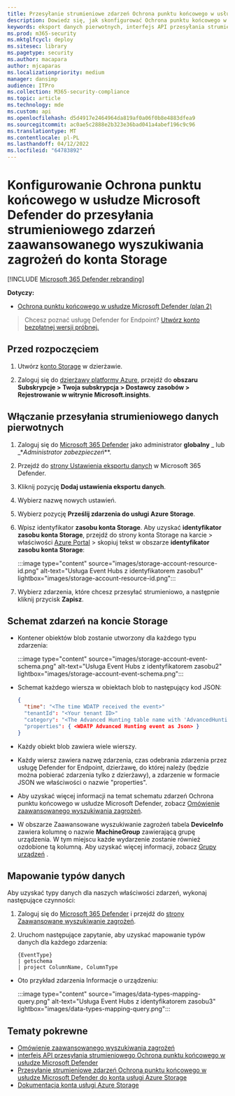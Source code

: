 ```yaml
---
title: Przesyłanie strumieniowe zdarzeń Ochrona punktu końcowego w usłudze Microsoft Defender do konta Storage
description: Dowiedz się, jak skonfigurować Ochrona punktu końcowego w usłudze Microsoft Defender do przesyłania strumieniowego zdarzeń zaawansowanego wyszukiwania zagrożeń do konta Storage.
keywords: eksport danych pierwotnych, interfejs API przesyłania strumieniowego, interfejs API, usługa Event Hubs, magazyn platformy Azure, konto magazynu, zaawansowane wyszukiwanie zagrożeń, nieprzetworzone udostępnianie danych
ms.prod: m365-security
ms.mktglfcycl: deploy
ms.sitesec: library
ms.pagetype: security
ms.author: macapara
author: mjcaparas
ms.localizationpriority: medium
manager: dansimp
audience: ITPro
ms.collection: M365-security-compliance
ms.topic: article
ms.technology: mde
ms.custom: api
ms.openlocfilehash: d5d4917e2464964da819af0a06f0b8e4883dfea9
ms.sourcegitcommit: ac0ae5c2888e2b323e36bad041a4abef196c9c96
ms.translationtype: MT
ms.contentlocale: pl-PL
ms.lasthandoff: 04/12/2022
ms.locfileid: "64783892"
---
```

# <a name="configure-microsoft-defender-for-endpoint-to-stream-advanced-hunting-events-to-your-storage-account"></a>Konfigurowanie Ochrona punktu końcowego w usłudze Microsoft Defender do przesyłania strumieniowego zdarzeń zaawansowanego wyszukiwania zagrożeń do konta Storage

[!INCLUDE [Microsoft 365 Defender rebranding](../../includes/microsoft-defender.md)]

**Dotyczy:**

- [Ochrona punktu końcowego w usłudze Microsoft Defender (plan 2)](https://go.microsoft.com/fwlink/p/?linkid=2154037) 

> Chcesz poznać usługę Defender for Endpoint? [Utwórz konto bezpłatnej wersji próbnej.](https://signup.microsoft.com/create-account/signup?products=7f379fee-c4f9-4278-b0a1-e4c8c2fcdf7e&ru=https://aka.ms/MDEp2OpenTrial?ocid=docs-wdatp-configuresiem-abovefoldlink)

## <a name="before-you-begin"></a>Przed rozpoczęciem

1. Utwórz [konto Storage](/azure/storage/common/storage-account-overview) w dzierżawie.

2. Zaloguj się do [dzierżawy platformy Azure](https://ms.portal.azure.com/), przejdź do **obszaru Subskrypcje > Twoja subskrypcja > Dostawcy zasobów > Rejestrowanie w witrynie Microsoft.insights**.

## <a name="enable-raw-data-streaming"></a>Włączanie przesyłania strumieniowego danych pierwotnych

1. Zaloguj się do [Microsoft 365 Defender](https://security.microsoft.com) jako administrator **globalny** _ lub _*_Administrator zabezpieczeń_**.

2. Przejdź do [strony Ustawienia eksportu danych](https://security.microsoft.com/interoperability/dataexport) w Microsoft 365 Defender.

3. Kliknij pozycję **Dodaj ustawienia eksportu danych**.

4. Wybierz nazwę nowych ustawień.

5. Wybierz pozycję **Prześlij zdarzenia do usługi Azure Storage**.

6. Wpisz identyfikator **zasobu konta Storage**. Aby uzyskać **identyfikator zasobu konta Storage**, przejdź do strony konta Storage na karcie \> właściwości [Azure Portal](https://ms.portal.azure.com/) \> skopiuj tekst w obszarze **identyfikator zasobu konta Storage**:

   :::image type="content" source="images/storage-account-resource-id.png" alt-text="Usługa Event Hubs z identyfikatorem zasobu1" lightbox="images/storage-account-resource-id.png":::

7. Wybierz zdarzenia, które chcesz przesyłać strumieniowo, a następnie kliknij przycisk **Zapisz**.

## <a name="the-schema-of-the-events-in-the-storage-account"></a>Schemat zdarzeń na koncie Storage

- Kontener obiektów blob zostanie utworzony dla każdego typu zdarzenia:

  :::image type="content" source="images/storage-account-event-schema.png" alt-text="Usługa Event Hubs z identyfikatorem zasobu2" lightbox="images/storage-account-event-schema.png":::

- Schemat każdego wiersza w obiektach blob to następujący kod JSON:

  ```json
  {
    "time": "<The time WDATP received the event>"
    "tenantId": "<Your tenant ID>"
    "category": "<The Advanced Hunting table name with 'AdvancedHunting-' prefix>"
    "properties": { <WDATP Advanced Hunting event as Json> }
  }
  ```

- Każdy obiekt blob zawiera wiele wierszy.

- Każdy wiersz zawiera nazwę zdarzenia, czas odebrania zdarzenia przez usługę Defender for Endpoint, dzierżawę, do której należy (będzie można pobierać zdarzenia tylko z dzierżawy), a zdarzenie w formacie JSON we właściwości o nazwie "properties".

- Aby uzyskać więcej informacji na temat schematu zdarzeń Ochrona punktu końcowego w usłudze Microsoft Defender, zobacz [Omówienie zaawansowanego wyszukiwania zagrożeń](advanced-hunting-overview.md).

- W obszarze Zaawansowane wyszukiwanie zagrożeń tabela **DeviceInfo** zawiera kolumnę o nazwie **MachineGroup** zawierającą grupę urządzenia. W tym miejscu każde wydarzenie zostanie również ozdobione tą kolumną. Aby uzyskać więcej informacji, zobacz [Grupy urządzeń](machine-groups.md) .

## <a name="data-types-mapping"></a>Mapowanie typów danych

Aby uzyskać typy danych dla naszych właściwości zdarzeń, wykonaj następujące czynności:

1. Zaloguj się do [Microsoft 365 Defender](https://security.microsoft.com) i przejdź do [strony Zaawansowane wyszukiwanie zagrożeń](https://security.microsoft.com/hunting-package).

2. Uruchom następujące zapytanie, aby uzyskać mapowanie typów danych dla każdego zdarzenia:

   ```kusto
   {EventType}
   | getschema
   | project ColumnName, ColumnType
   ```

- Oto przykład zdarzenia Informacje o urządzeniu:

  :::image type="content" source="images/data-types-mapping-query.png" alt-text="Usługa Event Hubs z identyfikatorem zasobu3" lightbox="images/data-types-mapping-query.png":::

## <a name="related-topics"></a>Tematy pokrewne

- [Omówienie zaawansowanego wyszukiwania zagrożeń](advanced-hunting-overview.md)
- [interfejs API przesyłania strumieniowego Ochrona punktu końcowego w usłudze Microsoft Defender](raw-data-export.md)
- [Przesyłanie strumieniowe zdarzeń Ochrona punktu końcowego w usłudze Microsoft Defender do konta usługi Azure Storage](raw-data-export-storage.md)
- [Dokumentacja konta usługi Azure Storage](/azure/storage/common/storage-account-overview)
